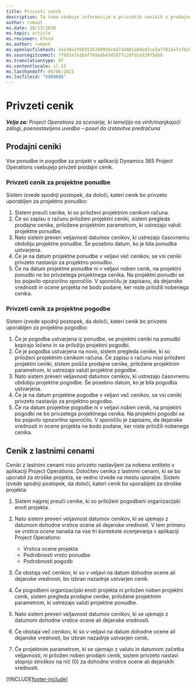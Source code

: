 ```yaml
---
title: Privzeti cenik
description: Ta tema vsebuje informacije o privzetih cenikih s prodajno in lastno ceno v aplikaciji Project Operations.
author: rumant
ms.date: 10/13/2020
ms.topic: article
ms.reviewer: kfend
ms.author: rumant
ms.openlocfilehash: a5e38e2f0b553b789956c6d73d481ab0ed2ce3a77815e7cf8c058a0b4666c558
ms.sourcegitcommit: 7f8d1e7a16af769adb43d1877c28fdce53975db8
ms.translationtype: HT
ms.contentlocale: sl-SI
ms.lasthandoff: 08/06/2021
ms.locfileid: "6989886"
---
```

# <a name="default-price-lists"></a>Privzeti cenik

_**Velja za:** Project Operations za scenarije, ki temeljijo na virih/manjkajoči zalogi, poenostavljeno uvedbo – posel do izstavitve predračuna_

## <a name="sales-price-lists"></a>Prodajni ceniki

Vse ponudbe in pogodbe za projekt v aplikaciji Dynamics 365 Project Operations vsebujejo privzeti prodajni cenik. 

### <a name="price-list-default-on-project-quotes"></a>Privzeti cenik za projektne ponudbe
Sistem izvede spodnji postopek, da določi, kateri cenik bo privzeto uporabljen za projektno ponudbo:

1. Sistem preuči cenike, ki so priloženi projektnim cenikom računa. 
2. Če so zapisu o računu priloženi projektni ceniki, sistem pregleda prodajne cenike, priložene projektnim parametrom, ki ustrezajo valuti projektne ponudbe.
3. Nato sistem preveri veljavnost datumov cenikov, ki ustrezajo časovnemu obdobju projektne ponudbe. Še posebno datum, ko je bila ponudba ustvarjena.
4. Če je na datum projektne ponudbe v veljavi več cenikov, se vsi ceniki privzeto nastavijo za projektno ponudbo.
5. Če na datum projektne ponudbe ni v veljavi noben cenik, na projektni ponudbi ne bo privzetega projektnega cenika. Na projektni ponudbi se bo pojavilo opozorilno sporočilo. V sporočilu je zapisano, da dejanske vrednosti in ocene projekta ne bodo podane, ker niste priložili nobenega cenika.

### <a name="price-list-default-on-project-contracts"></a>Privzeti cenik za projektne pogodbe 
Sistem izvede spodnji postopek, da določi, kateri cenik bo privzeto uporabljen za projektno pogodbo:

1. Če je pogodba ustvarjena iz ponudbe, se projektni ceniki na ponudbi kopirajo ločeno in se priložijo projektni pogodbi.
2. Če je pogodba ustvarjena na novo, sistem pregleda cenike, ki so priloženi projektnim cenikom računa. Če zapisu o računu niso priloženi projektni ceniki, sistem poišče prodajne cenike, priložene projektnim parametrom, ki ustrezajo valuti projektne pogodbe.
4. Nato sistem preveri veljavnost datumov cenikov, ki ustrezajo časovnemu obdobju projektne pogodbe. Še posebno datum, ko je bila pogodba ustvarjena.
5. Če je na datum projektne pogodbe v veljavi več cenikov, se vsi ceniki privzeto nastavijo za projektno pogodbo.
6. Če na datum projektne pogodbe ni v veljavi noben cenik, na projektni pogodbi ne bo privzetega projektnega cenika. Na projektni pogodbi se bo pojavilo opozorilno sporočilo. V sporočilu je zapisano, da dejanske vrednosti in ocene projekta ne bodo podane, ker niste priložili nobenega cenika.

## <a name="cost-price-lists"></a>Cenik z lastnimi cenami

Ceniki z lastnimi cenami niso privzeto nastavljeni za nobeno entiteto v aplikaciji Project Operations. Določitev cenika z lastnimi cenami, ki se bo uporabil za stroške projekta, se vedno izvede na mestu uporabe. Sistem izvede spodnji postopek, da določi, kateri cenik bo uporabljen za stroške projekta:

1. Sistem najprej preuči cenike, ki so priloženi pogodbeni organizacijski enoti projekta.
2. Nato sistem preveri veljavnost datumov cenikov, ki se ujemajo z datumom dohodne vrstice ocene ali dejanske vrednosti. V tem primeru se *vrstica ocene* nanaša na vse tri kontekste ocenjevanja v aplikaciji Project Operations:

    - Vrstica ocene projekta
    - Podrobnosti vrstic ponudbe
    - Podrobnosti pogodb
  
3. Če obstaja več cenikov, ki so v veljavi na datum dohodne ocene ali dejanske vrednosti, bo izbran nazadnje ustvarjen cenik.
4. Če pogodbeni organizacijski enoti projekta ni priložen noben projektni cenik, sistem pregleda prodajne cenike, priložene projektnim parametrom, ki ustrezajo valuti projektne ponudbe.
5. Nato sistem preveri veljavnost datumov cenikov, ki se ujemajo z datumom dohodne vrstice ocene ali dejanske vrednosti. 
6. Če obstaja več cenikov, ki so v veljavi na datum dohodne ocene ali dejanske vrednosti, bo izbran nazadnje ustvarjen cenik.
7. Če projektnim parametrom, ki se ujemajo z valuto in datumom začetka veljavnosti, ni priložen noben prodajni cenik, sistem privzeto nastavi stopnjo stroškov na nič (0) za dohodne vrstice ocene ali dejanskih vrednosti.


[!INCLUDE[footer-include](../includes/footer-banner.md)]